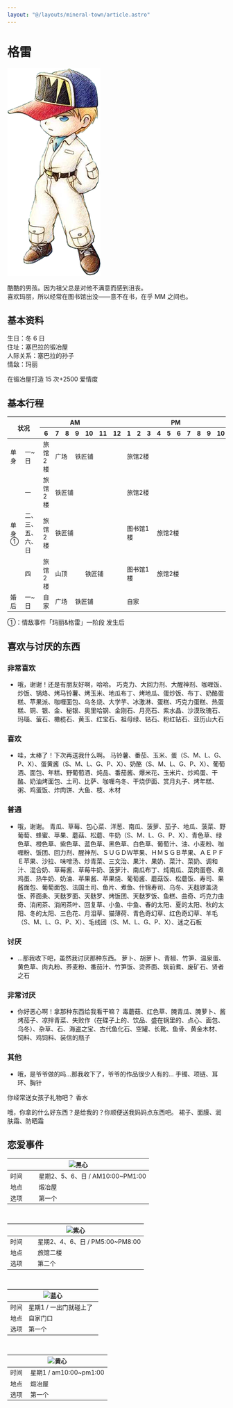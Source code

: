 ```yaml
---
layout: "@/layouts/mineral-town/article.astro"
---
```


# 格雷

<div class="resident">

![格雷](_格雷.png)

</div>

酷酷的男孩。因为祖父总是对他不满意而感到沮丧。  
喜欢玛丽，所以经常在图书馆出没——意不在书，在乎 MM 之间也。

## 基本资料

生日：冬 6 日  
住址：塞巴拉的锻冶屋  
人际关系：塞巴拉的孙子  
情敌：玛丽

<div class="note">

在锻冶屋打造 15 次+2500 爱情度

</div>

## 基本行程

<table>
    <thead>
        <tr>
            <th rowspan="2" colspan="2">状况</th>
            <th colspan="6">AM</th>
            <th colspan="12">PM</th>
            <th colspan="1">AM</th>
        </tr>
        <tr>
            <th>6</th>
            <th>7</th>
            <th>8</th>
            <th>9</th>
            <th>10</th>
            <th>11</th>
            <th>12</th>
            <th>1</th>
            <th>2</th>
            <th>3</th>
            <th>4</th>
            <th>5</th>
            <th>6</th>
            <th>7</th>
            <th>8</th>
            <th>9</th>
            <th>10</th>
            <th>11</th>
            <th>12</th>
        </tr>
    </thead>
    <tbody>
        <tr>
            <td>单身</td>
            <td>一~日</td>
            <td>旅馆2楼</td>
            <td colspan="2">广场</td>
            <td colspan="4">铁匠铺</td>
            <td colspan="12">旅馆2楼</td>
        </tr>
        <tr>
            <td rowspan="3">单身①</td>
            <td>一</td>
            <td>旅馆2楼</td>
            <td colspan="6">铁匠铺</td>
            <td colspan="12">旅馆2楼</td>
        </tr>
        <tr>
            <td>二、三、五、六、日</td>
            <td>旅馆2楼</td>
            <td colspan="6">铁匠铺</td>
            <td colspan="3">图书馆1楼</td>
            <td colspan="9">旅馆2楼</td>
        </tr>
        <tr>
            <td>四</td>
            <td>旅馆2楼</td>
            <td colspan="3">山顶</td>
            <td colspan="3">铁匠铺</td>
            <td colspan="3">图书馆1楼</td>
            <td colspan="9">旅馆2楼</td>
        </tr>
        <tr>
            <td>婚后</td>
            <td>一~日</td>
            <td>自家</td>
            <td colspan="2">广场</td>
            <td colspan="4">铁匠铺</td>
            <td colspan="12">自家</td>
        </tr>
    </tbody>
</table>

①：情敌事件「玛丽&格雷」一阶段 发生后

## 喜欢与讨厌的东西

### 非常喜欢

- 哦，谢谢！还是有朋友好啊，哈哈。
  巧克力、大回力剂、大醒神剂、咖喱饭、炒饭、锅烙、烤马铃薯、烤玉米、地瓜布丁、烤地瓜、蛋炒饭、布丁、奶酪蛋糕、苹果派、咖喱面包、乌冬烧、大学芋、冰激淋、蛋糕、巧克力蛋糕、热蛋糕、铜、银、金、秘银、奥里哈钢、金刚石、月亮石、紫水晶、沙漠玫瑰石、玛瑙、萤石、橄榄石、黄玉、红宝石、祖母绿、钻石、粉红钻石、亚历山大石

### 喜欢

- 哇，太棒了！下次再送我什么啊。
  马铃薯、番茄、玉米、蛋（S、M、L、G、P、X）、蛋黄酱（S、M、L、G、P、X）、奶酪（S、M、L、G、P、X）、葡萄酒、面包、年糕、野葡萄酒、炖品、番茄酱、爆米花、玉米片、炒鸡蛋、干酪、奶油烤面包、土司、比萨、咖喱乌冬、干烧伊面、赏月丸子、烤年糕、粥、鸡蛋饭、炸肉饼、大鱼、枝、木材

### 普通

- 哦，谢谢。
  青瓜、草莓、包心菜、洋葱、南瓜、菠萝、茄子、地瓜、菠菜、野葡萄、蜂蜜、苹果、蘑菇、松蘑、牛奶（S、M、L、G、P、X）、青色草、绿色草、橙色草、紫色草、蓝色草、黑色草、白色草、葡萄汁、油、小麦粉、咖喱粉、饭团、回力剂、醒神剂、ＳＵＧＤＷ苹果、ＨＭＳＧＢ苹果、ＡＥＰＦＥ苹果、沙拉、味噌汤、炒青菜、三文治、果汁、果奶、菜汁、菜奶、调和汁、混合奶、草莓酱、草莓牛奶、菠萝汁、南瓜布丁、炖南瓜、菜肉蛋卷、煮鸡蛋、热牛奶、奶油、苹果酱、苹果烧、葡萄酱、蘑菇饭、松蘑饭、寿司、果酱面包、葡萄面包、法国土司、鱼片、煮鱼、什锦寿司、乌冬、天麸锣盖浇饭、荞面条、天麸罗面、天麸罗、烤饭团、天麸罗饭、鱼糕、曲奇、巧克力曲奇、消闲茶、消闲茶叶、回复草、小鱼、中鱼、春的太阳、夏的太阳、秋的太阳、冬的太阳、三色花、月泪草、猫薄荷、青色奇幻草、红色奇幻草、羊毛（S、M、L、G、P、X）、毛线团（S、M、L、G、P、X）、迷之石板

### 讨厌

- …那我收下吧，虽然我讨厌那种东西。 萝卜、胡萝卜、青椒、竹笋、温泉蛋、黄色草、肉丸粉、荞麦粉、番茄汁、竹笋饭、烫荞面、筑前煮、废矿石、贤者之石

### 非常讨厌

- 你好恶心啊！拿那种东西给我看干嘛？
  毒蘑菇、红色草、腌青瓜、腌萝卜、酱烤茄子、凉拌青菜、失败作（在碟子上的、饮品、盛在锅里的、点心、面包、乌冬）、杂草、石、海盗之宝、古代鱼化石、空罐、长靴、鱼骨、黄金木材、饲料、鸡饲料、装信的瓶子

### 其他

- 哦，是爷爷做的吗…那我收下了，爷爷的作品很少人有的… 手镯、项链、耳环、胸针

你经常送女孩子礼物吧？ 香水

哦，你拿的什么好东西？是给我的？你顺便送我妈妈点东西吧。 裙子、面膜、润肤霜、防晒霜

## 恋爱事件

<table>
    <thead>
        <tr>
            <th colspan="2"><img src="黑心.png" alt="黑心"></th>
        </tr>
    </thead>
    <tbody>
        <tr>
            <td style="width: 20%;">时间</td>
            <td>星期2、5、6、日 / AM10:00~PM1:00</td>
        </tr>
        <tr>
            <td>地点</td>
            <td>煅冶屋</td>
        </tr>
        <tr>
            <td>选项</td>
            <td>第一个</td>
        </tr>
    </tbody>
</table>
<br>
<table>
    <thead>
        <tr>
            <th colspan="2"><img src="紫心.png" alt="紫心"></th>
        </tr>
    </thead>
    <tbody>
        <tr>
            <td style="width: 20%;">时间</td>
            <td>星期2、4、6、日 / PM5:00~PM8:00</td>
        </tr>
        <tr>
            <td>地点</td>
            <td>旅馆二楼</td>
        </tr>
        <tr>
            <td>选项</td>
            <td>第二个</td>
        </tr>
    </tbody>
</table>
<br>
<table>
    <thead>
        <tr>
            <th colspan="2"><img src="蓝心.png" alt="蓝心"></th>
        </tr>
    </thead>
    <tbody>
        <tr>
            <td style="width: 20%;">时间</td>
            <td>星期1 / 一出门就碰上了</td>
        </tr>
        <tr>
            <td>地点</td>
            <td>自家门口</td>
        </tr>
        <tr>
            <td>选项</td>
            <td>第一个</td>
        </tr>
    </tbody>
</table>
<br>
<table>
    <thead>
        <tr>
            <th colspan="2"><img src="黄心.png" alt="黄心"></th>
        </tr>
    </thead>
    <tbody>
        <tr>
            <td style="width: 20%;">时间</td>
            <td>星期1 / am10:00~pm1:00</td>
        </tr>
        <tr>
            <td>地点</td>
            <td>煅冶屋</td>
        </tr>
        <tr>
            <td>选项</td>
            <td>第一个</td>
        </tr>
    </tbody>
</table>

<style>
    @media only screen and (max-width: 800px) {
        table {
            font-size: 0.8em;
        }

        th,
        td {
            padding: 0;
        }
    }
</style>
